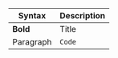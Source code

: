 | Syntax     | Description |
| ---------  | ----------- |
| **Bold**   | Title       |
| Paragraph  | `Code`      |